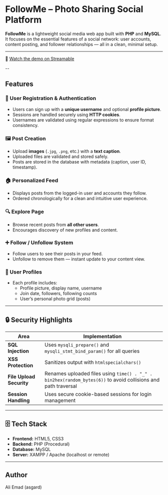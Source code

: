 # FollowMe – Photo Sharing Social Platform

**FollowMe** is a lightweight social media web app built with **PHP** and **MySQL**.  
It focuses on the essential features of a social network: user accounts, content posting, and follower relationships — all in a clean, minimal setup.

---

🎥 [Watch the demo on Streamable](https://streamable.com/0b7zew)

--

## Features

### 👤 User Registration & Authentication
- Users can sign up with a **unique username** and optional **profile picture**.
- Sessions are handled securely using **HTTP cookies**.
- Usernames are validated using regular expressions to ensure format consistency.

### 🖼️ Post Creation
- Upload **images** (`.jpg`, `.png`, etc.) with a **text caption**.
- Uploaded files are validated and stored safely.
- Posts are stored in the database with metadata (caption, user ID, timestamp).

### 🏠 Personalized Feed
- Displays posts from the logged-in user and accounts they follow.
- Ordered chronologically for a clean and intuitive user experience.

### 🔍 Explore Page
- Browse recent posts from **all other users**.
- Encourages discovery of new profiles and content.

### ➕ Follow / Unfollow System
- Follow users to see their posts in your feed.
- Unfollow to remove them — instant update to your content view.

### 👥 User Profiles
- Each profile includes:
  - Profile picture, display name, username
  - Join date, followers, following counts
  - User’s personal photo grid (posts)

---

## 🔒 Security Highlights

| Area | Implementation |
|------|----------------|
| **SQL Injection** | Uses `mysqli_prepare()` and `mysqli_stmt_bind_param()` for all queries |
| **XSS Protection** | Sanitizes output with `htmlspecialchars()` |
| **File Upload Security** | Renames uploaded files using `time() . "_" . bin2hex(random_bytes(6))` to avoid collisions and path traversal |
| **Session Handling** | Uses secure cookie-based sessions for login management |

---

## 🗄️ Tech Stack
- **Frontend:** HTML5, CSS3
- **Backend:** PHP (Procedural)
- **Database:** MySQL
- **Server:** XAMPP / Apache (localhost or remote)

---

## Author
  Ali Emad (asgard)
